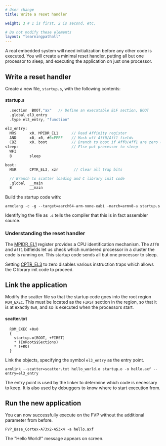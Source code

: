 ```yaml
---
# User change
title: Write a reset handler

weight: 3 # 1 is first, 2 is second, etc.

# Do not modify these elements
layout: "learningpathall"
---
```

A real embedded system will need initialization before any other code is executed. You will create a minimal reset handler, putting all but one processor to sleep, and executing the application on just one processor.

## Write a reset handler

Create a new file, `startup.s`, with the following contents:
#### startup.s
```C
  .section  BOOT,"ax"   // Define an executable ELF section, BOOT
  .global el3_entry
  .type el3_entry, "function"

el3_entry:
  MRS      x0, MPIDR_EL1      // Read Affinity register
  AND      x0, x0, #0xFFFF    // Mask off Aff0/Aff1 fields
  CBZ      x0, boot           // Branch to boot if Aff0/Aff1 are zero (Core 0 of Cluster 0)
sleep:                        // Else put processor to sleep
  WFI
  B        sleep

boot:
  MSR      CPTR_EL3, xzr       // Clear all trap bits

  // Branch to scatter loading and C library init code
  .global  __main
  B        __main
```
Build the startup code with:
```console
armclang -c -g --target=aarch64-arm-none-eabi -march=armv8-a startup.s
```
Identifying the file as `.s` tells the compiler that this is in fact assembler source.

### Understanding the reset handler

The [MPIDR_EL1](https://developer.arm.com/documentation/ddi0595/latest/AArch64-Registers/MPIDR-EL1--Multiprocessor-Affinity-Register) register provides a CPU identification mechanism. The `Aff0` and `Aff1` bitfields let us check which numbered processor in a cluster the code is running on. This startup code sends all but one processor to sleep.

Setting [CPTR_EL3](https://developer.arm.com/documentation/ddi0595/2021-12/AArch64-Registers/CPTR-EL3--Architectural-Feature-Trap-Register--EL3-) to zero disables various instruction traps which allows the C library init code to proceed.

## Link the application

Modify the scatter file so that the startup code goes into the root region `ROM_EXEC`. This must be located as the `FIRST` section in the region, so that it is at exactly `0x0`, and so is executed when the processors start.

#### scatter.txt
```console
  ROM_EXEC +0x0
  {
    startup.o(BOOT, +FIRST)
    * (InRoot$$Sections)
    * (+RO)
  }
```
Link the objects, specifying the symbol `el3_entry` as the entry point.
```console
armlink --scatter=scatter.txt hello_world.o startup.o -o hello.axf --entry=el3_entry
```
The entry point is used by the linker to determine which code is necessary to keep. It is also used by debuggers to know where to start execution from.

## Run the new application

You can now successfully execute on the FVP without the additional parameter from before.
```console
FVP_Base_Cortex-A73x2-A53x4 -a hello.axf
```
The "Hello World!" message appears on screen.
